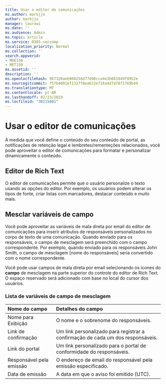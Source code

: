 ```yaml
---
title: Usar o editor de comunicações
ms.author: markjjo
author: markjjo
manager: laurawi
ms.date: ''
ms.audience: Admin
ms.topic: article
ms.service: O365-seccomp
localization_priority: Normal
ms.collection: ''
search.appverid:
- MOE150
- MET150
ms.assetid: ''
description: ''
ms.openlocfilehash: 967320aeb960258d77d90cca4e3b681849f9952e
ms.sourcegitcommit: f57b4001ef1327f0ea622e716a4d7d78f1769b49
ms.translationtype: MT
ms.contentlocale: pt-BR
ms.lasthandoff: 02/23/2019
ms.locfileid: "30215801"
---
```

# <a name="use-the-communications-editor"></a>Usar o editor de comunicações

À medida que você define o conteúdo do seu conteúdo de portal, as notificações de retenção legal e lembretes/rementeções relacionados, você pode aproveitar o editor de comunicações para formatar e personalizar dinamicamente o conteúdo.

## <a name="rich-text-editor"></a>Editor de Rich Text 

O editor de comunicações permite que o usuário personalize o texto usando as opções do editor. Por exemplo, os usuários podem alterar os tipos de fonte, criar listas com marcadores, destacar conteúdo e muito mais. 

## <a name="merge-field-variables"></a>Mesclar variáveis de campo

Você pode aproveitar as variáveis de mala direta por email do editor de comunicações para inserir atributos de responsáveis personalizados no corpo de texto de uma comunicação. Quando enviado para os responsáveis, o campo de mesclagem será preenchido com o campo correspondente. Por exemplo, quando enviado para os responsáveis John Smith, o campo de mesclagem [nome do responsáveis] seria convertido com o nome correspondente. 

Você pode usar campos de mala direta por email selecionando os ícones do **campo** de mesclagem na parte superior do controle do editor de Rich Text. O espaço reservado será adicionado com base no local do cursor dos usuários. 

### <a name="list-of-merge-field-variables"></a>Lista de variáveis de campo de mesclagem

| Nome do campo                  | Detalhes do campo | 
| :------------------- | :------------------- |
| Nome para Exibição  | O nome e o sobrenome do responsáveis. | 
| Link de confirmação | Um link personalizado para registrar a confirmação de cada um dos responsáveis.|                 |
| Link do portal     | Um link personalizado para o portal de conformidade do responsáveis.|                |
| Responsável pela emissão                   | O endereço de email do responsável pela emissão especificado.|                   |
| Data de emissão                   | A data em que o aviso foi emitido (UTC).              |